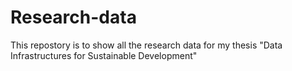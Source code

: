 # Research-data
This repostory is to show all the research data for my thesis "Data Infrastructures for Sustainable Development"
